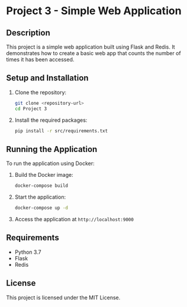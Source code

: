 # Project 3 - Simple Web Application

## Description
This project is a simple web application built using Flask and Redis. It demonstrates how to create a basic web app that counts the number of times it has been accessed.

## Setup and Installation
1. Clone the repository:
   ```bash
   git clone <repository-url>
   cd Project 3
   ```
2. Install the required packages:
   ```bash
   pip install -r src/requirements.txt
   ```

## Running the Application
To run the application using Docker:
1. Build the Docker image:
   ```bash
   docker-compose build
   ```
2. Start the application:
   ```bash
   docker-compose up -d
   ```
3. Access the application at `http://localhost:9000`

## Requirements
- Python 3.7
- Flask
- Redis

## License
This project is licensed under the MIT License.
